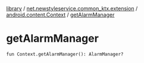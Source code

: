 [library](../../index.md) / [net.newstyleservice.common_ktx.extension](../index.md) / [android.content.Context](index.md) / [getAlarmManager](./get-alarm-manager.md)

# getAlarmManager

`fun Context.getAlarmManager(): AlarmManager?`